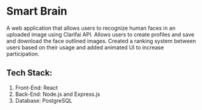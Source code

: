 # Smart Brain
A web application that allows users to recognize human faces in an uploaded image using Clarifai API. Allows users to create profiles and save and download the face outlined images. Created a ranking system between users based on their usage and added animated UI to increase participation.

## Tech Stack:
1. Front-End: React
2. Back-End: Node.js and Express.js
3. Database: PostgreSQL
